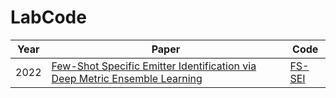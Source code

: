 # LabCode
|Year|Paper|Code|
|  ----  | ----  | ----  |
|2022|[Few-Shot Specific Emitter Identification via Deep Metric Ensemble Learning](https://ieeexplore.ieee.org/abstract/document/9846906/)|[FS-SEI](https://github.com/BeechburgPieStar/FS-SEI)|
